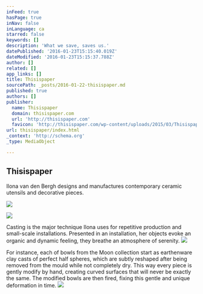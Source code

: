```yaml
---
inFeed: true
hasPage: true
inNav: false
inLanguage: ca
starred: false
keywords: []
description: 'What we save, saves us.'
datePublished: '2016-01-23T15:15:40.019Z'
dateModified: '2016-01-23T15:15:37.788Z'
author: []
related: []
app_links: []
title: Thisispaper
sourcePath: _posts/2016-01-22-thisispaper.md
published: true
authors: []
publisher:
  name: Thisispaper
  domain: thisispaper.com
  url: 'http://thisispaper.com'
  favicon: 'http://thisispaper.com/wp-content/uploads/2015/03/ThisispaperIcon1.png'
url: thisispaper/index.html
_context: 'http://schema.org'
_type: MediaObject

---
```

<article style=""><h1>Thisispaper</h1><p>Ilona van den Bergh  designs and manufactures contemporary ceramic utensils and decorative pieces.</p><img src="http://thisispaper.com/wp-content/uploads/2015/11/mOOn-ceramics-by-ilona-van-den-bergh-27.jpg" /></article>

![](https://the-grid-user-content.s3-us-west-2.amazonaws.com/22c90e42-c018-4f1a-ac0f-b20a1bcff2f2.jpg)

Casting is the major technique Ilona uses for repetitive production and small-scale installations. Presented in an installation, her objects evoke an organic and dynamic feeling, they breathe an atmosphere of serenity.
![](https://the-grid-user-content.s3-us-west-2.amazonaws.com/57b23463-cbd9-4b72-b1c1-c416230b5a16.jpg)

For instance, each of bowls from the Moon collection start as earthenware clay casts of perfect half spheres, which are subtly reshaped after being removed from the mould while not completely dry. This way every piece is gently modify by hand, creating curved surfaces that will never be exactly the same. The modified bowls are then fired, fixing this gentle and unique deformation in time.
![](https://the-grid-user-content.s3-us-west-2.amazonaws.com/4d199315-7028-4e03-8247-7782e6fc72c5.jpg)
